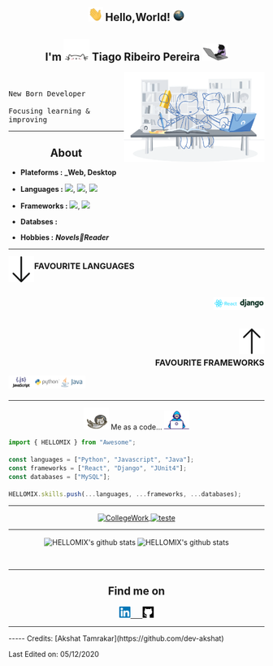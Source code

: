 <h2 align="center">
  <img alt="Hello" src="https://raw.githubusercontent.com/dev-akshat/archive/main/images/gifs/others/Hi.gif" width="29px"> 
  Hello,World!
  <img alt="Earth" src="https://raw.githubusercontent.com/dev-akshat/archive/main/images/gifs/others/earth.gif" width="24px"/>
</h2>

<h2 align="center">
    I'm
    <img alt="popup_cat" src="https://raw.githubusercontent.com/dev-akshat/archive/main/images/gifs/others/giphy.webp" width="50">
    Tiago Ribeiro Pereira
    <img alt="dev_cat" src="https://raw.githubusercontent.com/dev-akshat/archive/main/images/gifs/others/dev_cat.gif" width="50"> 
</h2>

<img width="55%" align="right" alt="Bootcamp" src="https://raw.githubusercontent.com/dev-akshat/archive/main/images/svgs/full/workbench.svg"/>

<p align="left">
  <samp>
    <br><br>
    New Born Developer
    <br><br>
    Focusing learning & improving
  </samp>
</p>

<hr/>

<h2 align="center">About</h2>

- **Plateforms :** **_Web, Desktop**
- **Languages :** <img src="https://img.shields.io/badge/python%20-%2314354C.svg?&style=for-the-badge&logo=python&logoColor=white"/>, <img src="https://img.shields.io/badge/javascript%20-%23323330.svg?&style=for-the-badge&logo=javascript&logoColor=%23F7DF1E"/>, <img src="https://img.shields.io/badge/java-%23ED8B00.svg?&style=for-the-badge&logo=java&logoColor=white"/>

- **Frameworks :** <img src="https://img.shields.io/badge/django%20-%23092E20.svg?&style=for-the-badge&logo=django&logoColor=white"/>, <img src="https://img.shields.io/badge/react%20-%2320232a.svg?&style=for-the-badge&logo=react&logoColor=%2361DAFB"/>

- **Databses :** 

- **Hobbies :** **_Novels📜Reader_**

<hr/>

<p align="left" >
<img  align="left" alt="ArrowDownward" width="10%" src="https://raw.githubusercontent.com/dev-akshat/archive/main/images/svgs/symbols/arrow_downward.svg"/><h3 align="left">FAVOURITE LANGUAGES</h3>
  <br />
  <br />
  <img width="10%" alt="Django" align="right" src="https://raw.githubusercontent.com/dev-akshat/archive/main/images/svgs/frameworks/djangoproject.svg"/>
  <img width="10%" alt="React" align="right" src="https://github.com/dev-akshat/archive/blob/main/images/svgs/frameworks/reactjs.svg"/>
</p>
<br/>
<br/>
<p  align="right" >
  <img  align="right" alt="ArrowUpward" width="10%" src="https://raw.githubusercontent.com/dev-akshat/archive/main/images/svgs/symbols/arrow_upward.svg"/>
  <br/>
  <br/>
  <h3 align="right">FAVOURITE FRAMEWORKS</h3>
  <img  align="left" alt="JavaScript" width="10%" src="https://raw.githubusercontent.com/dev-akshat/archive/main/images/svgs/languages/javascript.svg"/>
  <img  align="left" alt="Python" width="10%" src="https://raw.githubusercontent.com/dev-akshat/archive/main/images/svgs/languages/python.svg"/>
  <img  align="left" alt="Java" width="10%" src="https://github.com/dev-akshat/archive/blob/main/images/svgs/languages/java.svg"/>
  <br />
  <br />
</p>

<hr/>

<p align="center">
  <img src="https://raw.githubusercontent.com/dev-akshat/archive/main/images/gifs/others/astro_cat.webp" width="50">
  Me as a code... 
  <img src="https://raw.githubusercontent.com/dev-akshat/archive/main/images/gifs/others/dev_boy.gif" width="50">
</p>

```javascript
import { HELLOMIX } from "Awesome";

const languages = ["Python", "Javascript", "Java"];
const frameworks = ["React", "Django", "JUnit4"];
const databases = ["MySQL"];

HELLOMIX.skills.push(...languages, ...frameworks, ...databases);
```

<hr/>

<p align="center">
  <a href="https://github.com/HELLOMIX/A3_Engenharia">
    <img align="center" alt="CollegeWork" src="https://github-readme-stats.vercel.app/api/pin/?username=HELLOMIX&repo=CollegeWork" />
  </a>
  <a href="https://github.com/HELLOMIX/A3_Gerenciador_Tarefa">
    <img align="center" alt="teste" src="https://github-readme-stats.vercel.app/api/pin/?username=HELLOMIX&repo=teste-aula-git-univesidade" />
  </a>
</p>

<hr/>

<p align="center">
  <img align="center" alt="HELLOMIX's github stats" src="https://github-readme-stats.anuraghazra1.vercel.app/api?username=HELLOMIX&show_icons=true&include_all_commits=true&bg_color=30,434343,000000&title_color=fe428e&text_color=f1f1eb"  />
  <img align="center" alt="HELLOMIX's github stats" src="https://github-readme-stats.anuraghazra1.vercel.app/api/top-langs/?username=HELLOMIX&layout=compact&langs_count=10&hide=html,css&bg_color=30,000000,434343&title_color=fe428e&text_color=f1f1eb" />
</p>
<br/>
<hr/>
<h2 align="center">Find me on</h2>

<p align="center">

  <a href="https://linkedin.com/in/tiago-ribeiro-pereira-ab021b326">
    <img  alt="Linkedin" width="22px" src="https://raw.githubusercontent.com/dev-akshat/archive/main/images/svgs/social_media/linkedin.svg"/>
  &nbsp&nbsp&nbsp&nbsp
  <a href="https://github.com/HELLOMIX">
    <img alt="GitHub" width="22px" src="https://raw.githubusercontent.com/dev-akshat/archive/main/images/svgs/social_media/github.svg"/>
  </a>

</p>

<hr/>
-----
Credits: [Akshat Tamrakar](https://github.com/dev-akshat)

Last Edited on: 05/12/2020
